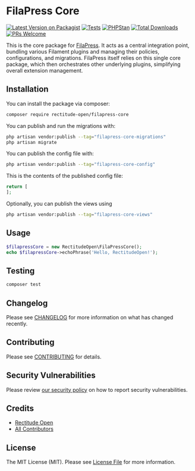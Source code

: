 # FilaPress Core

[![Latest Version on Packagist](https://img.shields.io/packagist/v/rectitude-open/filapress-core.svg?style=flat-square)](https://packagist.org/packages/rectitude-open/filapress-core)
[![Tests](https://github.com/rectitude-open/filapress-core/actions/workflows/run-tests.yml/badge.svg)](https://github.com/rectitude-open/filapress-core/actions/workflows/run-tests.yml)
[![PHPStan](https://img.shields.io/badge/PHPStan-level%205-brightgreen)](https://phpstan.org/)
[![Total Downloads](https://img.shields.io/packagist/dt/rectitude-open/filapress-core.svg?style=flat-square)](https://packagist.org/packages/rectitude-open/filapress-core)
[![PRs Welcome](https://img.shields.io/badge/PRs-welcome-brightgreen.svg?style=flat-square)](https://github.com/rectitude-open/filapress-core/pulls)

This is the core package for [FilaPress](https://github.com/rectitude-open/filapress). It acts as a central integration point, bundling various Filament plugins and managing their policies, configurations, and migrations. FilaPress itself relies on this single core package, which then orchestrates other underlying plugins, simplifying overall extension management.

## Installation

You can install the package via composer:

```bash
composer require rectitude-open/filapress-core
```

You can publish and run the migrations with:

```bash
php artisan vendor:publish --tag="filapress-core-migrations"
php artisan migrate
```

You can publish the config file with:

```bash
php artisan vendor:publish --tag="filapress-core-config"
```

This is the contents of the published config file:

```php
return [
];
```

Optionally, you can publish the views using

```bash
php artisan vendor:publish --tag="filapress-core-views"
```

## Usage

```php
$filapressCore = new RectitudeOpen\FilaPressCore();
echo $filapressCore->echoPhrase('Hello, RectitudeOpen!');
```

## Testing

```bash
composer test
```

## Changelog

Please see [CHANGELOG](CHANGELOG.md) for more information on what has changed recently.

## Contributing

Please see [CONTRIBUTING](CONTRIBUTING.md) for details.

## Security Vulnerabilities

Please review [our security policy](../../security/policy) on how to report security vulnerabilities.

## Credits

-   [Rectitude Open](https://github.com/rectitude-open)
-   [All Contributors](../../contributors)

## License

The MIT License (MIT). Please see [License File](LICENSE.md) for more information.
